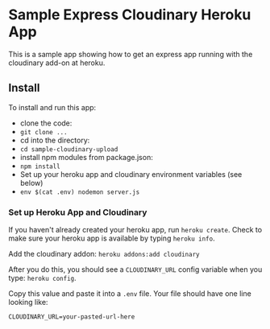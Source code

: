 # Sample Express Cloudinary Heroku App

This is a sample app showing how to get an express app
running with the cloudinary add-on at heroku.

## Install

To install and run this app:

  * clone the code:
  * `git clone ...`
  * cd into the directory:
  * `cd sample-cloudinary-upload`
  * install npm modules from package.json:
  * `npm install`
  * Set up your heroku app and cloudinary environment variables (see below)
  * `env $(cat .env) nodemon server.js`

### Set up Heroku App and Cloudinary

If you haven't already created your heroku app, run `heroku create`.
Check to make sure your heroku app is available by typing `heroku info`.

Add the cloudinary addon:
`heroku addons:add cloudinary`

After you do this, you should see a `CLOUDINARY_URL` config variable when you
type: `heroku config`.

Copy this value and paste it into a `.env` file. Your file should have one
line looking like:

```
CLOUDINARY_URL=your-pasted-url-here
```
